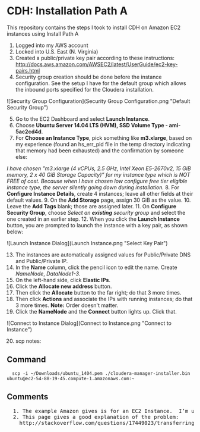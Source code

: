 # CDH: Installation Path A
This repository contains the steps I took to install CDH on Amazon EC2 instances using Install Path A

1. Logged into my AWS account
2. Locked into U.S. East (N. Virginia)
3. Created a public/private key pair according to these instructions: http://docs.aws.amazon.com/AWSEC2/latest/UserGuide/ec2-key-pairs.html
4. Security group creation should be done before the instance configuration.  See the setup I have for the default group which allows the inbound ports specified for the Cloudera installation.

![Security Group Configuration](Security Group Configuration.png "Default Security Group")

5. Go to the EC2 Dashboard and select __Launch Instance__. 
6. Choose __Ubuntu Server 14.04 LTS (HVM), SSD Volume Type - ami-5ac2cd4d__. 
7. For __Choose an Instance Type__, pick something like __m3.xlarge__, based on my experience (found an hs_err_pid file in the temp directory indicating that memory had been exhausted) and the confirmation by someone else:

  _I have chosen ”m3.xlarge (4 vCPUs, 2.5 GHz, Intel Xeon E5-2670v2, 15 GiB memory, 2 x 40 GiB Storage Capacity)” for my instance type which is NOT FREE of cost. Because when I have chosen low configure free tier eligible instance type, the server silently going down during installation._
8. For __Configure Instance Details__, create 4 instances; leave all other fields at their default values.
9. On the __Add Storage__ page, assign 30 GiB as the value.
10. Leave the __Add Tags__ blank; those are assigned later.
11. On __Configure Security Group__, choose _Select an_ _**existing**_ _security group_ and select the one created in an earlier step.
12. When you click the __Launch Instance__ button, you are prompted to launch the instance with a key pair, as shown below:

![Launch Instance Dialog](Launch Instance.png "Select Key Pair")

13. The instances are automatically assigned values for Public/Private DNS and Public/Private IP.
14. In the __Name__ column, click the pencil icon to edit the name.  Create _NameNode_, _DataNode1-3_.
15. On the left-hand side, click __Elastic IPs__.
16. Click the __Allocate new address__ button.
17. Then click the __Allocate__ button to the far right; do that 3 more times.
18. Then click __Actions__ and associate the IPs with running instances; do that 3 more times.  __Note:__ Order doesn't matter.
19. Click the __NameNode__ and the __Connect__ button lights up.  Click that.

![Connect to Instance Dialog](Connect to Instance.png "Connect to Instance")

20. scp notes:

## Command
```
  scp -i ~/Downloads/ubuntu_1404.pem ./cloudera-manager-installer.bin ubuntu@ec2-54-88-19-45.compute-1.amazonaws.com:~
```
## Comments

<pre>
  1. The example Amazon gives is for an EC2 Instance.  I’m using Ubuntu, so the user is not ec2-user but ubuntu.  
  2. This page gives a good explanation of the problem:  
    http://stackoverflow.com/questions/17449023/transferring-a-file-to-an-amazon-ec2-instance-using-scp-always-gives-me-permissi
</pre>
